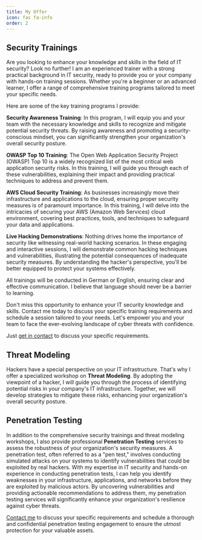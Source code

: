 ```yaml
---
title: My Offer
icon: fas fa-info
order: 2
---
```


## Security Trainings

Are you looking to enhance your knowledge and skills in the field of IT security? Look no further! I am an experienced trainer with a strong practical background in IT security, ready to provide you or your company with hands-on training sessions. Whether you're a beginner or an advanced learner, I offer a range of comprehensive training programs tailored to meet your specific needs.

Here are some of the key training programs I provide:

**Security Awareness Training**: In this program, I will equip you and your team with the necessary knowledge and skills to recognize and mitigate potential security threats. By raising awareness and promoting a security-conscious mindset, you can significantly strengthen your organization's overall security posture.

**OWASP Top 10 Training**: The Open Web Application Security Project (OWASP) Top 10 is a widely recognized list of the most critical web application security risks. In this training, I will guide you through each of these vulnerabilities, explaining their impact and providing practical techniques to address and prevent them.

**AWS Cloud Security Training**: As businesses increasingly move their infrastructure and applications to the cloud, ensuring proper security measures is of paramount importance. In this training, I will delve into the intricacies of securing your AWS (Amazon Web Services) cloud environment, covering best practices, tools, and techniques to safeguard your data and applications.

**Live Hacking Demonstrations**: Nothing drives home the importance of security like witnessing real-world hacking scenarios. In these engaging and interactive sessions, I will demonstrate common hacking techniques and vulnerabilities, illustrating the potential consequences of inadequate security measures. By understanding the hacker's perspective, you'll be better equipped to protect your systems effectively.

All trainings will be conducted in German or English, ensuring clear and effective communication. I believe that language should never be a barrier to learning.


Don't miss this opportunity to enhance your IT security knowledge and skills. Contact me today to discuss your specific training requirements and schedule a session tailored to your needs. Let's empower you and your team to face the ever-evolving landscape of cyber threats with confidence.

Just [get in contact](https://andreas-wienes.me/about-me/#get-in-contact) to discuss your specific requirements.

## Threat Modeling
Hackers have a special perspective on your IT infrastructure. That's why I offer a specialized workshop on **Threat Modeling**. By adopting the viewpoint of a hacker, I will guide you through the process of identifying potential risks in your company's IT infrastructure. Together, we will develop strategies to mitigate these risks, enhancing your organization's overall security posture.



## Penetration Testing

In addition to the comprehensive security trainings and threat modeling workshops, I also provide professional **Penetration Testing** services to assess the robustness of your organization's security measures. A penetration test, often referred to as a "pen test," involves conducting simulated attacks on your systems to identify vulnerabilities that could be exploited by real hackers. With my expertise in IT security and hands-on experience in conducting penetration tests, I can help you identify weaknesses in your infrastructure, applications, and networks before they are exploited by malicious actors. By uncovering vulnerabilities and providing actionable recommendations to address them, my penetration testing services will significantly enhance your organization's resilience against cyber threats. 

[Contact me](https://andreas-wienes.me/about-me/#get-in-contact) to discuss your specific requirements and schedule a thorough and confidential penetration testing engagement to ensure the utmost protection for your valuable assets.